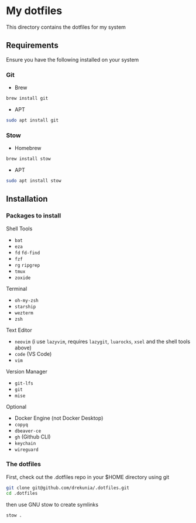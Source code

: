# My dotfiles

This directory contains the dotfiles for my system

## Requirements

Ensure you have the following installed on your system

### Git

- Brew

```bash
brew install git
```

- APT

```bash
sudo apt install git
```

### Stow

- Homebrew

```bash
brew install stow
```

- APT

```bash
sudo apt install stow
```

## Installation

### Packages to install

Shell Tools

- `bat`
- `eza`
- `fd` `fd-find`
- `fzf`
- `rg` `ripgrep`
- `tmux`
- `zoxide`

Terminal

- `oh-my-zsh`
- `starship`
- `wezterm`
- `zsh`

Text Editor

- `neovim`
  (i use `lazyvim`, requires `lazygit`, `luarocks`, `xsel` and the shell tools above)
- `code` (VS Code)
- `vim`

Version Manager

- `git-lfs`
- `git`
- `mise`

Optional

- Docker Engine (not Docker Desktop)
- `copyq`
- `dbeaver-ce`
- `gh` (Github CLI)
- `keychain`
- `wireguard`

### The dotfiles

First, check out the .dotfiles repo in your $HOME directory using git

```bash
git clone git@github.com/drekunia/.dotfiles.git
cd .dotfiles
```

then use GNU stow to create symlinks

```bash
stow .
```
